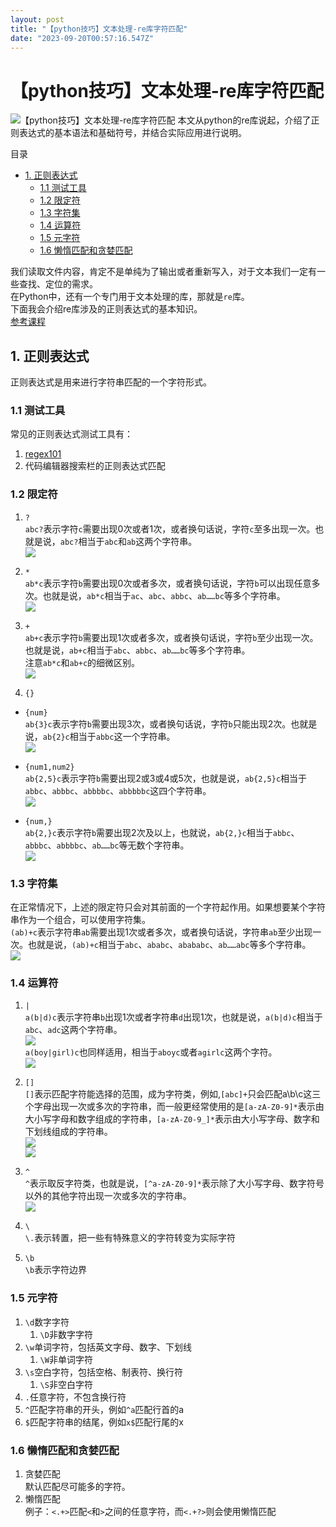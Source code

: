```yaml
---
layout: post
title: "【python技巧】文本处理-re库字符匹配"
date: "2023-09-20T00:57:16.547Z"
---
```

【python技巧】文本处理-re库字符匹配
======================

![【python技巧】文本处理-re库字符匹配](https://img2023.cnblogs.com/blog/2324161/202309/2324161-20230919224231232-111969295.png) 本文从python的re库说起，介绍了正则表达式的基本语法和基础符号，并结合实际应用进行说明。

目录

*   [1\. 正则表达式](#1-正则表达式)
    *   [1.1 测试工具](#11-测试工具)
    *   [1.2 限定符](#12-限定符)
    *   [1.3 字符集](#13-字符集)
    *   [1.4 运算符](#14-运算符)
    *   [1.5 元字符](#15-元字符)
    *   [1.6 懒惰匹配和贪婪匹配](#16-懒惰匹配和贪婪匹配)

  
我们读取文件内容，肯定不是单纯为了输出或者重新写入，对于文本我们一定有一些查找、定位的需求。  
在Python中，还有一个专门用于文本处理的库，那就是`re`库。  
下面我会介绍re库涉及的正则表达式的基本知识。  
[参考课程](https://www.bilibili.com/video/BV1da4y1p7iZ/?spm_id_from=333.337.search-card.all.click)

1\. 正则表达式
---------

正则表达式是用来进行字符串匹配的一个字符形式。

### 1.1 测试工具

常见的正则表达式测试工具有：

1.  [regex101](https://regex101.com/)
2.  代码编辑器搜索栏的正则表达式匹配

### 1.2 限定符

1.  `?`  
    `abc?`表示字符`c`需要出现0次或者1次，或者换句话说，字符`c`至多出现一次。也就是说，`abc?`相当于`abc`和`ab`这两个字符串。  
    ![](https://cdn.jsdelivr.net/gh/cyl173/Imagebed/1-%EF%BC%9F%E7%9A%84%E4%BD%BF%E7%94%A8.png)
    
2.  `*`  
    `ab*c`表示字符`b`需要出现0次或者多次，或者换句话说，字符`b`可以出现任意多次。也就是说，`ab*c`相当于`ac`、`abc`、`abbc`、`ab……bc`等多个字符串。  
    ![](https://cdn.jsdelivr.net/gh/cyl173/Imagebed/2-%E6%98%9F%E5%8F%B7%E4%BD%BF%E7%94%A8.png)
    
3.  `+`  
    `ab+c`表示字符`b`需要出现1次或者多次，或者换句话说，字符`b`至少出现一次。也就是说，`ab+c`相当于`abc`、`abbc`、`ab……bc`等多个字符串。  
    注意`ab*c`和`ab+c`的细微区别。  
    ![](https://cdn.jsdelivr.net/gh/cyl173/Imagebed/3-%2B%E7%9A%84%E4%BD%BF%E7%94%A8.png)
    
4.  `{}`
    

*   `{num}`  
    `ab{3}c`表示字符`b`需要出现3次，或者换句话说，字符`b`只能出现2次。也就是说，`ab{2}c`相当于`abbc`这一个字符串。  
    ![](https://cdn.jsdelivr.net/gh/cyl173/Imagebed/4-%7B%7D%E7%9A%84%E4%BD%BF%E7%94%A8.png)
    
*   `{num1,num2}`  
    `ab{2,5}c`表示字符`b`需要出现2或3或4或5次，也就是说，`ab{2,5}c`相当于`abbc`、`abbbc`、`abbbbc`、`abbbbbc`这四个字符串。  
    ![](https://cdn.jsdelivr.net/gh/cyl173/Imagebed/4-%7B%7D%E7%9A%84%E4%BD%BF%E7%94%A8-2.png)
    
*   `{num,}`  
    `ab{2,}c`表示字符`b`需要出现2次及以上，也就说，`ab{2,}c`相当于`abbc`、`abbbc`、`abbbbc`、`ab……bc`等无数个字符串。  
    ![](https://cdn.jsdelivr.net/gh/cyl173/Imagebed/4-%7B%7D%E7%9A%84%E4%BD%BF%E7%94%A8-3.png)
    

### 1.3 字符集

在正常情况下，上述的限定符只会对其前面的一个字符起作用。如果想要某个字符串作为一个组合，可以使用字符集。  
`(ab)+c`表示字符串`ab`需要出现1次或者多次，或者换句话说，字符串`ab`至少出现一次。也就是说，`(ab)+c`相当于`abc`、`ababc`、`abababc`、`ab……abc`等多个字符串。  
![](https://cdn.jsdelivr.net/gh/cyl173/Imagebed/5-%E5%AD%97%E7%AC%A6%E9%9B%86%E5%90%88.png)

### 1.4 运算符

1.  `|`  
    `a(b|d)c`表示字符串`b`出现1次或者字符串`d`出现1次，也就是说，`a(b|d)c`相当于`abc`、`adc`这两个字符串。  
    ![](https://cdn.jsdelivr.net/gh/cyl173/Imagebed/6-%E6%88%96%E7%9A%84%E4%BD%BF%E7%94%A8-1.png)  
    `a(boy|girl)c`也同样适用，相当于`aboyc`或者`agirlc`这两个字符。  
    ![](https://cdn.jsdelivr.net/gh/cyl173/Imagebed/6-%E6%88%96%E7%9A%84%E4%BD%BF%E7%94%A8-2.png)
    
2.  `[]`  
    `[]`表示匹配字符能选择的范围，成为字符类，例如,`[abc]+`只会匹配a\\b\\c这三个字母出现一次或多次的字符串，而一般更经常使用的是`[a-zA-Z0-9]*`表示由大小写字母和数字组成的字符串，`[a-zA-Z0-9_]*`表示由大小写字母、数字和下划线组成的字符串。  
    ![](https://cdn.jsdelivr.net/gh/cyl173/Imagebed/7-%E5%AD%97%E7%AC%A6%E7%B1%BB%E7%9A%84%E4%BD%BF%E7%94%A8.png)  
    ![](https://cdn.jsdelivr.net/gh/cyl173/Imagebed/7-%E5%AD%97%E7%AC%A6%E7%B1%BB%E7%9A%84%E4%BD%BF%E7%94%A8-2.png)
    
3.  `^`  
    `^`表示取反字符类，也就是说，`[^a-zA-Z0-9]*`表示除了大小写字母、数字符号以外的其他字符出现一次或多次的字符串。  
    ![](https://cdn.jsdelivr.net/gh/cyl173/Imagebed/8-%5E%E7%9A%84%E4%BD%BF%E7%94%A8.png)
    
4.  `\`  
    `\.`表示转置，把一些有特殊意义的字符转变为实际字符
    
5.  `\b`  
    `\b`表示字符边界
    

### 1.5 元字符

1.  `\d`数字字符
    1.  `\D`非数字字符
2.  `\w`单词字符，包括英文字母、数字、下划线
    1.  `\W`非单词字符
3.  `\s`空白字符，包括空格、制表符、换行符
    1.  `\S`非空白字符
4.  `.`任意字符，不包含换行符
5.  `^`匹配字符串的开头，例如`^a`匹配行首的a
6.  `$`匹配字符串的结尾，例如`x$`匹配行尾的x

### 1.6 懒惰匹配和贪婪匹配

1.  贪婪匹配  
    默认匹配尽可能多的字符。
2.  懒惰匹配  
    例子：`<.+>`匹配`<`和`>`之间的任意字符，而`<.+?>`则会使用懒惰匹配